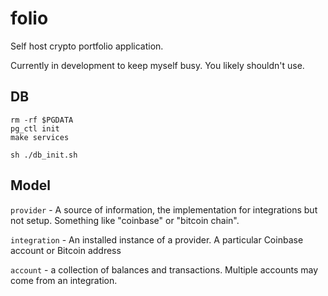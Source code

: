 # folio
Self host crypto portfolio application.

Currently in development to keep myself busy. You likely shouldn't use.

## DB

```
rm -rf $PGDATA
pg_ctl init
make services
```

```
sh ./db_init.sh
```


## Model

`provider` - A source of information, the implementation for integrations but not setup. Something like "coinbase" or "bitcoin chain".

`integration` - An installed instance of a provider. A particular Coinbase account or Bitcoin address

`account` - a collection of balances and transactions. Multiple accounts may come from an integration.

